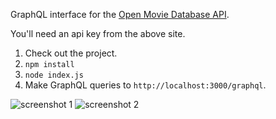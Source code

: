 GraphQL interface for the [Open Movie Database API](http://www.omdbapi.com/).

You'll need an api key from the above site.

1. Check out the project.
2. `npm install`
3. `node index.js`
4. Make GraphQL queries to `http://localhost:3000/graphql`.

![screenshot 1](./images/screeenshot_01.png)
![screenshot 2](./images/screeenshot_02.png)

